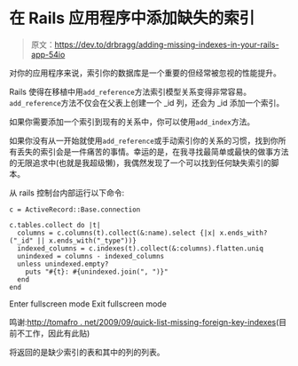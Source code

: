 # 在 Rails 应用程序中添加缺失的索引

> 原文：<https://dev.to/drbragg/adding-missing-indexes-in-your-rails-app-54io>

对你的应用程序来说，索引你的数据库是一个重要的但经常被忽视的性能提升。

Rails 使得在移植中用`add_reference`方法索引模型关系变得非常容易。`add_reference`方法不仅会在父表上创建一个 _id 列，还会为 _id 添加一个索引。

如果你需要添加一个索引到现有的关系中，你可以使用`add_index`方法。

如果你没有从一开始就使用`add_reference`或手动索引你的关系的习惯，找到你所有丢失的索引会是一件痛苦的事情。幸运的是，在我寻找最简单或最快的做事方法的无限追求中(也就是我超级懒)，我偶然发现了一个可以找到任何缺失索引的脚本。

从 rails 控制台内部运行以下命令:

```
c = ActiveRecord::Base.connection

c.tables.collect do |t|  
  columns = c.columns(t).collect(&:name).select {|x| x.ends_with?("_id" || x.ends_with("_type"))}
  indexed_columns = c.indexes(t).collect(&:columns).flatten.uniq
  unindexed = columns - indexed_columns
  unless unindexed.empty?
    puts "#{t}: #{unindexed.join(", ")}"
  end
end 
```

Enter fullscreen mode Exit fullscreen mode

鸣谢:[http://tomafro . net/2009/09/quick-list-missing-foreign-key-indexes](http://tomafro.net/2009/09/quickly-list-missing-foreign-key-indexes)(目前不工作，因此有此贴)

将返回的是缺少索引的表和其中的列的列表。
